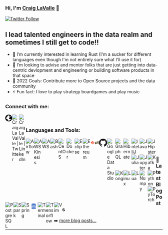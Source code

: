 ### Hi, I'm [Craig LaValle][website] 👋 

[![Twitter Follow](https://img.shields.io/twitter/follow/CraigLaValle?color=1DA1F2&logo=twitter&style=for-the-badge)](https://twitter.com/intent/follow?original_referer=https%3A%2F%2Fgithub.com%2clavalle&screen_name=CraigLaValle)

## I lead talented engineers in the data realm and sometimes I still get to code!!

- 🌱 I’m currently interested in learning Rust (I'm a sucker for different languages even though I'm not entirely sure what I'll use it for)
- 👯 I’m looking to advise and mentor folks that are just getting into data-centric devlopment and engineering or building software products in that space
- 🥅 2022 Goals: Contribute more to Open Source projects and the data community
- ⚡ Fun fact: I love to play strategy boardgames and play music

### Connect with me:

[<img align="left" alt="craiglavalle.com" width="22px" src="https://raw.githubusercontent.com/iconic/open-iconic/master/svg/globe.svg" />][website]
[<img align="left" alt="CraigLaValle | Twitter" width="22px" src="https://cdn.jsdelivr.net/npm/simple-icons@v3/icons/twitter.svg" />][twitter]
[<img align="left" alt="CraigLaValle | LinkedIn" width="22px" src="https://cdn.jsdelivr.net/npm/simple-icons@v3/icons/linkedin.svg" />][linkedin]

<br />

### Languages and Tools:

<img align="left" alt="Airflow" width="26px" src="https://raw.githubusercontent.com/get-icon/geticon/master/icons/airflow.svg" />
<img align="left" alt="AWS Kinesis" width="26px" src="https://raw.githubusercontent.com/get-icon/geticon/master/icons/aws-kinesis.svg" />
<img align="left" alt="AWS" width="26px" src="https://raw.githubusercontent.com/get-icon/geticon/master/icons/aws.svg" />
<img align="left" alt="Bash" width="26px" src="https://raw.githubusercontent.com/get-icon/geticon/master/icons/bash.svg" />
<img align="left" alt="CentOS" width="26px" src="https://raw.githubusercontent.com/get-icon/geticon/master/icons/centos-icon.svg" />
<img align="left" alt="Docker" width="26px" src="https://raw.githubusercontent.com/get-icon/geticon/master/icons/docker-icon.svg" />
<img align="left" alt="Eclipse" width="26px" src="https://raw.githubusercontent.com/get-icon/geticon/master/icons/eclipse.svg" />
<img align="left" alt="Ethereum" width="26px" src="https://raw.githubusercontent.com/get-icon/geticon/master/icons/ethereum.svg" />
<img align="left" alt="Git" width="26px" src="https://raw.githubusercontent.com/github/explore/80688e429a7d4ef2fca1e82350fe8e3517d3494d/topics/git/git.png" />
<img align="left" alt="GitHub" width="26px" src="https://raw.githubusercontent.com/github/explore/78df643247d429f6cc873026c0622819ad797942/topics/github/github.png" />
<img align="left" alt="Google Data Studio" width="26px" src="https://raw.githubusercontent.com/get-icon/geticon/master/icons/google-data-studio.svg" />
<img align="left" alt="GraphQL" width="26px" src="https://raw.githubusercontent.com/get-icon/geticon/master/icons/graphql.svg" />
<img align="left" alt="Hibernate" width="26px" src="https://raw.githubusercontent.com/get-icon/geticon/master/icons/hibernate.svg" />
<img align="left" alt="IntelliJ" width="26px" src="https://raw.githubusercontent.com/get-icon/geticon/master/icons/intellij-idea.svg" />
<img align="left" alt="Java" width="26px" src="https://raw.githubusercontent.com/get-icon/geticon/master/icons/java.svg" />
<img align="left" alt="JHipster" width="26px" src="https://raw.githubusercontent.com/get-icon/geticon/master/icons/jhipster.svg" />
<img align="left" alt="Julia" width="26px" src="https://raw.githubusercontent.com/get-icon/geticon/master/icons/julia.svg" />
<img align="left" alt="Jupyter" width="26px" src="https://raw.githubusercontent.com/get-icon/geticon/master/icons/jupyter.svg" />
<img align="left" alt="Kafka" width="26px" src="https://raw.githubusercontent.com/get-icon/geticon/master/icons/kafka-icon.svg" />
<img align="left" alt="Kong" width="26px" src="https://raw.githubusercontent.com/get-icon/geticon/master/icons/kong.svg" />
<img align="left" alt="Linux" width="26px" src="https://raw.githubusercontent.com/get-icon/geticon/master/icons/linux-tux.svg" />
<img align="left" alt="Lua" width="26px" src="https://raw.githubusercontent.com/get-icon/geticon/master/icons/lua.svg" />
<img align="left" alt="Numpy" width="26px" src="https://raw.githubusercontent.com/get-icon/geticon/master/icons/numpy-icon.svg" />
<img align="left" alt="Python" width="26px" src="https://raw.githubusercontent.com/get-icon/geticon/master/icons/python.svg" />
<img align="left" alt="PyTorch" width="26px" src="https://raw.githubusercontent.com/get-icon/geticon/master/icons/pytorch.svg" />
<img align="left" alt="PostgreSQL" width="26px" src="https://raw.githubusercontent.com/get-icon/geticon/master/icons/postgresql.svg" />
<img align="left" alt="Spark" width="26px" src="https://raw.githubusercontent.com/get-icon/geticon/master/icons/spark.svg" />
<img align="left" alt="Spring" width="26px" src="https://raw.githubusercontent.com/get-icon/geticon/master/icons/spring.svg" />
<img align="left" alt="SQL" width="26px" src="https://raw.githubusercontent.com/github/explore/80688e429a7d4ef2fca1e82350fe8e3517d3494d/topics/sql/sql.png" />
<img align="left" alt="Terminal" width="26px" src="https://raw.githubusercontent.com/get-icon/geticon/master/icons/terminal.svg" />
<img align="left" alt="Tensorflow" width="26px" src="https://raw.githubusercontent.com/get-icon/geticon/master/icons/tensorflow.svg" />
<img align="left" alt="Vim" width="26px" src="https://raw.githubusercontent.com/get-icon/geticon/master/icons/vim.svg" />

<br />
<br />

### 📕 Latest Blog Posts

<!-- BLOG-POST-LIST:START -->

<!-- BLOG-POST-LIST:END -->

➡️ [more blog posts...](https://craiglavalle.com)

---

<!-- <details>
  <summary>:zap: Recent GitHub Activity</summary> -->
  
<!--START_SECTION:activity-->

<!--END_SECTION:activity-->

<!-- </details> -->

<!-- <details>
  <summary>:zap: GitHub Stats</summary>

  <img align="left" alt="clavalle's GitHub Stats" src="https://github-readme-stats.clavalle.vercel.app/api?username=clavalle&show_icons=true&hide_border=true" />

</details> -->

[website]: https://craiglavalle.com
[twitter]: https://twitter.com/CraigLaValle
[youtube]: https://youtube.com/channel/UCprGZNy-FSXzIyM1EV555HQ
[linkedin]: https://www.linkedin.com/in/craig-lavalle/
